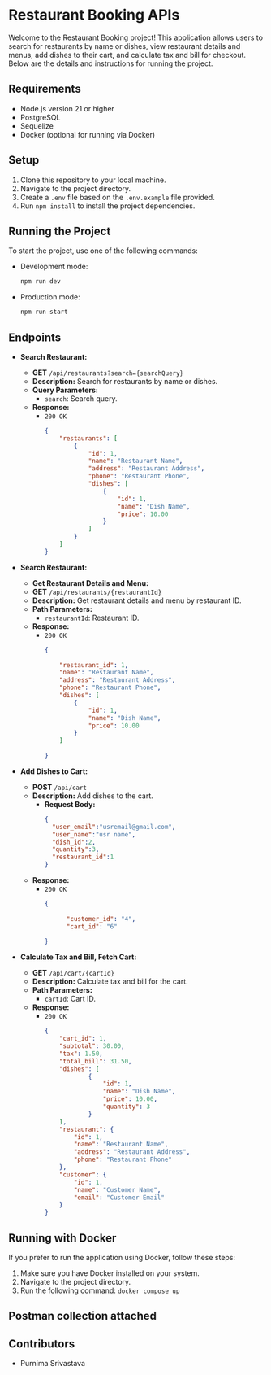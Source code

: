 # Restaurant Booking APIs

Welcome to the Restaurant Booking project! This application allows users to search for restaurants by name or dishes, view restaurant details and menus, add dishes to their cart, and calculate tax and bill for checkout. Below are the details and instructions for running the project.

## Requirements
- Node.js version 21 or higher
- PostgreSQL
- Sequelize
- Docker (optional for running via Docker)

## Setup
1. Clone this repository to your local machine.
2. Navigate to the project directory.
3. Create a `.env` file based on the `.env.example` file provided.
4. Run `npm install` to install the project dependencies.

## Running the Project
To start the project, use one of the following commands:

- Development mode:
    ```bash
    npm run dev
    ```

- Production mode:
    ```bash
    npm run start
    ```

## Endpoints
- **Search Restaurant:**  
    - **GET** `/api/restaurants?search={searchQuery}`  
    - **Description:** Search for restaurants by name or dishes.  
    - **Query Parameters:**  
        - `search`: Search query.  
    - **Response:**  
        - `200 OK`  
            ```json
            {
                "restaurants": [
                    {
                        "id": 1,
                        "name": "Restaurant Name",
                        "address": "Restaurant Address",
                        "phone": "Restaurant Phone",
                        "dishes": [
                            {
                                "id": 1,
                                "name": "Dish Name",
                                "price": 10.00
                            }
                        ]
                    }
                ]
            }
            ```
- **Search Restaurant:**
  - **Get Restaurant Details and Menu:**
  - **GET** `/api/restaurants/{restaurantId}`
  - **Description:** Get restaurant details and menu by restaurant ID.
  - **Path Parameters:**
    - `restaurantId`: Restaurant ID.
  - **Response:**
    - `200 OK`
      ```json
      {
 
          "restaurant_id": 1,
          "name": "Restaurant Name",
          "address": "Restaurant Address",
          "phone": "Restaurant Phone",
          "dishes": [
              {
                  "id": 1,
                  "name": "Dish Name",
                  "price": 10.00
              }
          ]
        
      }
      ```

- **Add Dishes to Cart:**  
    - **POST** `/api/cart`  
    - **Description:** Add dishes to the cart.  
      - **Request Body:**  
          ```json
         {
            "user_email":"usremail@gmail.com",
            "user_name":"usr name",
            "dish_id":2,
            "quantity":3,
            "restaurant_id":1
        }
          ```
    - **Response:**  
        - `200 OK`  
            ```json
            {
                      
                  "customer_id": "4",
                  "cart_id": "6"
                        
            }
            ```
- **Calculate Tax and Bill, Fetch Cart:**  
    - **GET** `/api/cart/{cartId}`  
    - **Description:** Calculate tax and bill for the cart.  
    - **Path Parameters:**  
        - `cartId`: Cart ID.  
    - **Response:**  
        - `200 OK`  
            ```json
            {
                "cart_id": 1,
                "subtotal": 30.00,
                "tax": 1.50,
                "total_bill": 31.50,
                "dishes": [
                        {
                            "id": 1,
                            "name": "Dish Name",
                            "price": 10.00,
                            "quantity": 3
                        }
                ],
                "restaurant": {
                    "id": 1,
                    "name": "Restaurant Name",
                    "address": "Restaurant Address",
                    "phone": "Restaurant Phone"
                },
                "customer": {
                    "id": 1,
                    "name": "Customer Name",
                    "email": "Customer Email"
                }
            }
            ```
## Running with Docker
If you prefer to run the application using Docker, follow these steps:
1. Make sure you have Docker installed on your system.
2. Navigate to the project directory.
3. Run the following command:
`docker compose up`

## Postman collection attached

## Contributors
- Purnima Srivastava

